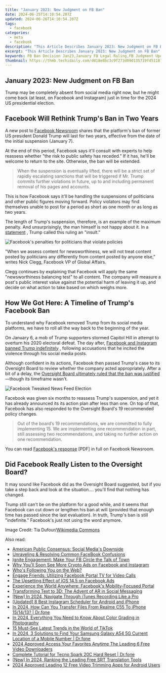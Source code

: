 ```yaml
---
title: "January 2023: New Judgment on FB Ban"
date: 2024-06-25T14:10:54.207Z
updated: 2024-06-26T14:10:54.207Z
tags:
  - facebook
categories:
  - meta
  - facebook
description: "This Article Describes January 2023: New Judgment on FB Ban"
excerpt: "This Article Describes January 2023: New Judgment on FB Ban"
keywords: FB Ban Decision Jan23,January FB Legal Ruling,FB Judgment Update 2023,Social Media Law 2023,Internet Regulation 2023,FB Policy Verdict,Social Network Court Decision
thumbnail: https://thmb.techidaily.com/dd18e8bc3c9f273d09d135719fd511870ffe57b02ca619c624658544faadfc68.jpg
---
```


## January 2023: New Judgment on FB Ban

 Trump may be completely absent from social media right now, but he might come back (at least, on Facebook and Instagram) just in time for the 2024 US presidential election.

## Facebook Will Rethink Trump's Ban in Two Years

 A new post to [Facebook Newsroom](https://about.fb.com/news/2021/06/facebook-response-to-oversight-board-recommendations-trump/) shares that the platform's ban of former US president Donald Trump will last for two years, effective from the date of the initial suspension (January 7).

 At the end of this period, Facebook says it'll consult with experts to help reassess whether "the risk to public safety has receded." If it has, he'll be welcome to return to the site. Otherwise, the ban will be extended.

> When the suspension is eventually lifted, there will be a strict set of rapidly escalating sanctions that will be triggered if Mr. Trump commits further violations in future, up to and including permanent removal of his pages and accounts.

 This is how Facebook says it'll be handling the suspensions of politicians and other public figures moving forward. Policy violators may find themselves unable to post for a period as short as one month or as long as two years.

 The length of Trump's suspension, therefore, is an example of the maximum penalty. And unsurprisingly, the man himself is not happy about it. In a [statement](https://twitter.com/DaveLeeFT/status/1400880616032276480) , Trump called this ruling an "insult."

![Facebook's penalties for politicians that violate policies](https://static1.makeuseofimages.com/wordpress/wp-content/uploads/2021/06/facebook-politicians-penalties.jpg)

 "When we assess content for newsworthiness, we will not treat content posted by politicians any differently from content posted by anyone else," writes Nick Clegg, Facebook VP of Global Affairs.

 Clegg continues by explaining that Facebook will apply the same "newsworthiness balancing test" to all content. The company will measure a post's public interest value against the potential harm of leaving it up, and decide on what action to take based on which weighs more.

## How We Got Here: A Timeline of Trump's Facebook Ban

 To understand why Facebook removed Trump from its social media platforms, we have to roll all the way back to the beginning of the year.

 On January 6, a mob of Trump supporters stormed Capitol Hill in attempt to overturn his 2020 electoral defeat. The day after, [Facebook and Instagram banned Trump indefinitely](https://www.makeuseof.com/facebook-instagram-indefinitely-ban-trumps-account/) , following accusations that he incited the violence through his social media posts.

 Although confident in its actions, Facebook then passed Trump's case to its Oversight Board to review whether the company acted appropriately. After a bit of a delay, the [Oversight Board ultimately ruled that the ban was justified](https://www.makeuseof.com/donald-trump-facebook-ban-upheld-oversight-board/) —though its timeframe wasn't.

![Facebook Tweaked News Feed Election](https://static1.makeuseofimages.com/wordpress/wp-content/uploads/2020/11/facebook-tweaked-news-feed.jpg)

 Facebook was given six months to reassess Trump's suspension, and yet it has already announced its its action plan after less than one. On top of that, Facebook has also responded to the Oversight Board's 19 recommended policy changes.

> Out of the board’s 19 recommendations, we are committed to fully implementing 15\. We are implementing one recommendation in part, still assessing two recommendations, and taking no further action on one recommendation.

 You can read [Facebook's response](https://about.fb.com/wp-content/uploads/2021/06/Facebook-Responses-to-Oversight-Board-Recommendations-in-Trump-Case.pdf) \[PDF\] in full on Facebook Newsroom.

## Did Facebook Really Listen to the Oversight Board?

 It may sound like Facebook did as the Oversight Board suggested, but if you take a step back and look at the situation.... you'll find that nothing has changed.

 Trump still can't be on the platform for a good while, and it seems that Facebook can cut down or lengthen his ban at will (provided that enough time has passed since the last evaluation). In truth, Trump's ban is still "indefinite." Facebook's just not using the word anymore.

 Image Credit: Tia Dufour/[Wikimedia Commons](https://commons.wikimedia.org/wiki/File:TrumpAmericanFarmBureau%2719.jpg)


<ins class="adsbygoogle"
     style="display:block"
     data-ad-format="autorelaxed"
     data-ad-client="ca-pub-7571918770474297"
     data-ad-slot="1223367746"></ins>



<ins class="adsbygoogle"
     style="display:block"
     data-ad-client="ca-pub-7571918770474297"
     data-ad-slot="8358498916"
     data-ad-format="auto"
     data-full-width-responsive="true"></ins>

<span class="atpl-alsoreadstyle">Also read:</span>
<div><ul>
<li><a href="https://facebook.techidaily.com/american-public-consensus-social-medias-downside/"><u>American Public Consensus: Social Media's Downside</u></a></li>
<li><a href="https://facebook.techidaily.com/unraveling-and-resolving-common-facebook-confusions/"><u>Unraveling & Resolving Common FaceBook Confusions</u></a></li>
<li><a href="https://facebook.techidaily.com/ignite-engagement-make-your-fb-circle-the-talk-of-town/"><u>Ignite Engagement: Make Your FB Circle the Talk of Town</u></a></li>
<li><a href="https://facebook.techidaily.com/why-youll-soon-see-more-crypto-ads-on-facebook-and-instagram/"><u>Why You'll Soon See More Crypto Ads on Facebook and Instagram</u></a></li>
<li><a href="https://facebook.techidaily.com/whos-following-you-on-the-web/"><u>Who's Following You on the Web?</u></a></li>
<li><a href="https://facebook.techidaily.com/engage-friends-utilizing-facebook-portal-tv-for-video-calls/"><u>Engage Friends: Utilizing Facebook Portal TV for Video Calls</u></a></li>
<li><a href="https://facebook.techidaily.com/the-upsetting-effect-of-ios-145-on-facebook-ads/"><u>The Upsetting Effect of iOS 14.5 on Facebook Ads</u></a></li>
<li><a href="https://facebook.techidaily.com/experience-the-world-anywhere-facebooks-mobility-focused-portal/"><u>Experience the World Anywhere: Facebook's Mobility-Focused Portal</u></a></li>
<li><a href="https://facebook.techidaily.com/transforming-text-to-3d-the-advent-of-ar-in-social-messaging/"><u>Transforming Text to 3D: The Advent of AR in Social Messaging</u></a></li>
<li><a href="https://on-screen-recording.techidaily.com/new-in-2024-navigate-through-itunes-recording-like-a-pro/"><u>[New] In 2024, Navigate Through iTunes Recording Like a Pro</u></a></li>
<li><a href="https://instagram-videos.techidaily.com/updated-8-best-instagram-scheduler-for-android-and-iphone/"><u>[Updated] 8 Best Instagram Scheduler for Android and iPhone</u></a></li>
<li><a href="https://android-transfer.techidaily.com/in-2024-how-can-you-transfer-files-from-realme-c55-to-iphone-151413-drfone-by-drfone-transfer-from-android-transfer-from-android/"><u>In 2024, How Can You Transfer Files From Realme C55 To iPhone 15/14/13? | Dr.fone</u></a></li>
<li><a href="https://ai-editing-video.techidaily.com/in-2024-everything-you-need-to-know-about-color-grading-in-photography/"><u>In 2024, Everything You Need to Know About Color Grading in Photography</u></a></li>
<li><a href="https://tiktok-video-recordings.techidaily.com/15-must-see-latest-trends-in-the-world-of-tiktok/"><u>15 Must-See Latest Trends in the World of TikTok</u></a></li>
<li><a href="https://android-location-track.techidaily.com/in-2024-3-solutions-to-find-your-samsung-galaxy-a54-5g-current-location-of-a-mobile-number-drfone-by-drfone-virtual-android/"><u>In 2024, 3 Solutions to Find Your Samsung Galaxy A54 5G Current Location of a Mobile Number | Dr.fone</u></a></li>
<li><a href="https://youtube-videos.techidaily.com/2024-approved-access-your-favorites-anytime-the-leading-6-free-video-downloaders/"><u>2024 Approved  Access Your Favorites Anytime  The Leading 6 Free Video Downloaders</u></a></li>
<li><a href="https://techidaily.com/complete-tutorial-for-tecno-spark-20c-hard-reset-drfone-by-drfone-reset-android-reset-android/"><u>Complete Tutorial for Tecno Spark 20C Hard Reset | Dr.fone</u></a></li>
<li><a href="https://fox-cloud.techidaily.com/new-in-2024-ranking-the-leading-free-srt-translation-tools/"><u>[New] In 2024, Ranking the Leading Free SRT Translation Tools</u></a></li>
<li><a href="https://extra-guidance.techidaily.com/2024-approved-leading-12-free-video-trimming-apps-for-android-users/"><u>2024 Approved  Leading 12 Free Video Trimming Apps for Android Users</u></a></li>
</ul></div>
